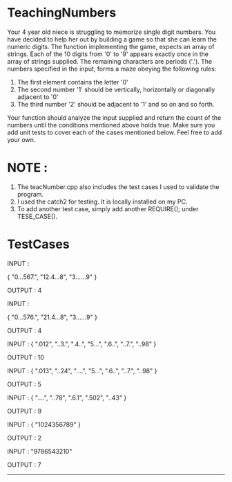 # TeachingNumbers

Your 4 year old niece is struggling to memorize single digit numbers. You have decided to help her out by building a game so that she can learn the numeric digits. The function implementing the game, expects an array of strings. Each of the 10 digits from '0' to '9' appears exactly once in the array of strings supplied. The remaining characters are periods ('.'). The numbers specified in the input, forms a maze obeying the following rules:
1. The first element contains the letter '0'
2. The second number '1' should be vertically, horizontally or diagonally adjacent to '0'
3. The third number '2' should be adjacent to '1' and so on and so forth. 

Your function should analyze the input supplied and return the count of the numbers until the conditions mentioned above holds true. Make sure you add unit tests to cover each of the cases mentioned below. Feel free to add your own.


# NOTE :
  1. The teacNumber.cpp also includes the test cases I used to validate the program.
  2. I used the catch2 for testing. It is locally installed on my PC.
  3. To add another test case, simply add another REQUIRE(); under TESE_CASE().
  
# TestCases

INPUT :

{
 "0...567.",
 "12.4...8",
 "3......9"
}

 OUTPUT : 4 

INPUT :

{
 "0...576.",
 "21.4...8",
 "3......9"
}

 OUTPUT : 4 

 INPUT :
 {
 ".012",
 "..3.",
 ".4..",
 "5...",
 ".6..",
 "..7.",
 "..98"
 }

OUTPUT : 10


INPUT :
 {
 ".013",
 "..24",
 "....",
 "5...",
 ".6..",
 "..7.",
 "..98"
 }

OUTPUT : 5 

INPUT :
 {
 "....",
 "..78",
 ".6.1",
 ".502",
 "..43"
 }

OUTPUT : 9 

INPUT :
 {
 "1024356789"
 }

OUTPUT : 2 

INPUT : 
"9786543210"

OUTPUT : 7 

<hr>




